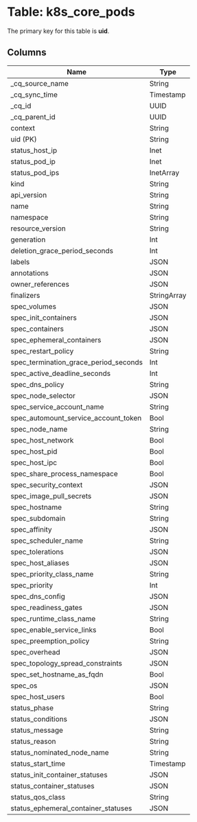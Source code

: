 # Table: k8s_core_pods



The primary key for this table is **uid**.



## Columns
| Name          | Type          |
| ------------- | ------------- |
|_cq_source_name|String|
|_cq_sync_time|Timestamp|
|_cq_id|UUID|
|_cq_parent_id|UUID|
|context|String|
|uid (PK)|String|
|status_host_ip|Inet|
|status_pod_ip|Inet|
|status_pod_ips|InetArray|
|kind|String|
|api_version|String|
|name|String|
|namespace|String|
|resource_version|String|
|generation|Int|
|deletion_grace_period_seconds|Int|
|labels|JSON|
|annotations|JSON|
|owner_references|JSON|
|finalizers|StringArray|
|spec_volumes|JSON|
|spec_init_containers|JSON|
|spec_containers|JSON|
|spec_ephemeral_containers|JSON|
|spec_restart_policy|String|
|spec_termination_grace_period_seconds|Int|
|spec_active_deadline_seconds|Int|
|spec_dns_policy|String|
|spec_node_selector|JSON|
|spec_service_account_name|String|
|spec_automount_service_account_token|Bool|
|spec_node_name|String|
|spec_host_network|Bool|
|spec_host_pid|Bool|
|spec_host_ipc|Bool|
|spec_share_process_namespace|Bool|
|spec_security_context|JSON|
|spec_image_pull_secrets|JSON|
|spec_hostname|String|
|spec_subdomain|String|
|spec_affinity|JSON|
|spec_scheduler_name|String|
|spec_tolerations|JSON|
|spec_host_aliases|JSON|
|spec_priority_class_name|String|
|spec_priority|Int|
|spec_dns_config|JSON|
|spec_readiness_gates|JSON|
|spec_runtime_class_name|String|
|spec_enable_service_links|Bool|
|spec_preemption_policy|String|
|spec_overhead|JSON|
|spec_topology_spread_constraints|JSON|
|spec_set_hostname_as_fqdn|Bool|
|spec_os|JSON|
|spec_host_users|Bool|
|status_phase|String|
|status_conditions|JSON|
|status_message|String|
|status_reason|String|
|status_nominated_node_name|String|
|status_start_time|Timestamp|
|status_init_container_statuses|JSON|
|status_container_statuses|JSON|
|status_qos_class|String|
|status_ephemeral_container_statuses|JSON|